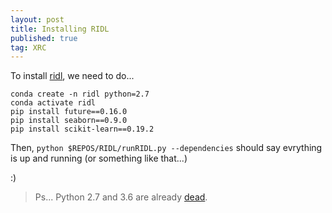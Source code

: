 ```yaml
---
layout: post
title: Installing RIDL 
published: true
tag: XRC 
---
```


To install [ridl](https://github.com/charliebury/RIDL), we need to do...

```
conda create -n ridl python=2.7 
conda activate ridl
pip install future==0.16.0
pip install seaborn==0.9.0
pip install scikit-learn==0.19.2
```

Then, `python $REPOS/RIDL/runRIDL.py --dependencies` should say evrything is up and running (or something like that...)

:)

> Ps... Python 2.7 and 3.6 are already [dead](https://endoflife.date/python).
